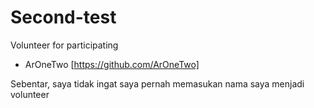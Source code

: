 # Second-test
Volunteer for participating
* ArOneTwo [https://github.com/ArOneTwo]

Sebentar, saya tidak ingat saya pernah memasukan nama saya menjadi volunteer
